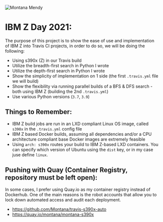 ![Montana Mendy](https://user-images.githubusercontent.com/20936398/133368041-b943db58-767b-44f2-a746-c91c335cc915.png)


# IBM Z Day 2021: 

The purpose of this project is to show the ease of use and implementation of IBM Z into Travis CI projects, in order to do so, we will be doing the following:

* Using s390x (Z) in our Travis build 
* Utilize the breadth-first search in Python I wrote 
* Utilize the depth-first search in Python I wrote 
* Show the simplicity of implementation on 1 side (the first `.travis.yml` file we will build) 
* Show the flexibility via running parallel builds of a BFS & DFS search - both using IBM Z (building the 2nd `.travis.yml`)
* Use various Python versions (`3.7`, `3.9`)

## Things to Remember: 

* IBM Z build jobs are run in an LXD compliant Linux OS image, called `s390x` in the `.travis.yml` config file
* IBM Z based Docker builds, assuming all dependencies and/or a CPU architecture compliant base Docker images are extremely feasible
* Using `arch: s390x` routes your build to IBM Z-based LXD containers. You can specify which version of Ubuntu using the `dist` key, or in my case juse define `linux`.

## Pushing with Quay (Container Registry, repository must be left open):

In some cases, I prefer using Quay.io as my container registry instead of Dockerhub. One of the main reasons is the robot accounts that allow you to lock down automated access and audit each deployment.

* https://github.com/Montana/travis-s390x-auto
* https://quay.io/montana/montana-s390x

